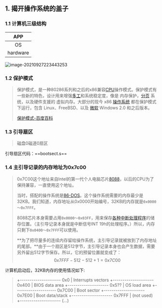 ## 1. 揭开操作系统的盖子

### 1.1 计算机三级结构

|   APP    |
| :------: |
|    OS    |
| hardware |

![image-20210927223443253](photo/image-计算机开机.png)

### 1.2 保护模式

> 保护模式，是一种80286系列和之后的x86兼容[CPU](https://baike.baidu.com/item/CPU)操作模式。保护模式有一些新的特色，设计用来增强[多工](https://baike.baidu.com/item/多工/9957464)和系统稳定度，像是 内存保护，[分页](https://baike.baidu.com/item/分页/2888444) 系统，以及硬件支援的 虚拟内存。大部分的现今 x86 [操作系统](https://baike.baidu.com/item/操作系统/192) 都在保护模式下运行，包含 Linux、FreeBSD、以及 [微软](https://baike.baidu.com/item/微软/124767) Windows 2.0 和之后版本。
>
> [保护模式-百度百科]([https://baike.baidu.com/item/%E4%BF%9D%E6%8A%A4%E6%A8%A1%E5%BC%8F/3209404](https://baike.baidu.com/item/保护模式/3209404))

### 1.3 引导扇区

> 磁盘0磁道0扇区

引导扇区代码：==bootsect.s==

### 1.4 主引导记录的内存地址为0x7c00

> 0x7C00这个地址来自Intel的第一代个人电脑芯片[8088](https://en.wikipedia.org/wiki/Intel_8088)，以后的CPU为了保持兼容，一直使用这个地址。
>
> 当时，搭配的操作系统是[86-DOS](https://en.wikipedia.org/wiki/86-DOS)。这个操作系统需要的内存最少是32KB。我们知道，内存地址从0x0000开始编号，32KB的内存就是`0x0000～0x7FFF`。
>
> 8088芯片本身需要占用`0x0000～0x03FF`，用来保存[各种中断处理程序](https://en.wikipedia.org/wiki/BIOS_interrupt_call)的储存位置。（主引导记录本身就是中断信号INT 19h的处理程序。）所以，内存只剩下`0x0400～0x7FFF`可以使用。
>
> **为了把尽量多的连续内存留给操作系统，主引导记录就被放到了内存地址的尾部。**由于一个扇区是512字节，主引导记录本身也会产生数据，需要另外留出512字节保存。所以，它的预留位置就变成了：
> $$
> 0x7FFF - 512 - 512 + 1 = 0x7C00
> $$

计算机启动后，32KB内存的使用情况如下:

> +--------------------- 0x0
> | Interrupts vectors
> +--------------------- 0x400
> | BIOS data area
> +--------------------- 0x5??
> | OS load area
> +--------------------- 0x7C00
> | Boot sector
> +--------------------- 0x7E00
> | Boot data/stack
> +--------------------- 0x7FFF
> | (not used)
> +--------------------- (...)

